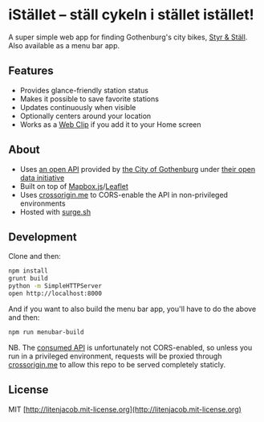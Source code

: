 # iStället – ställ cykeln i stället istället!

A super simple web app for finding Gothenburg's city bikes, [Styr & Ställ](http://goteborgbikes.se). Also available as a menu bar app.

## Features

* Provides glance-friendly station status
* Makes it possible to save favorite stations
* Updates continuously when visible
* Optionally centers around your location
* Works as a [Web Clip](https://developer.apple.com/library/ios/documentation/AppleApplications/Reference/SafariWebContent/ConfiguringWebApplications/ConfiguringWebApplications.html#//apple_ref/doc/uid/TP40002051-CH3-SW4) if you add it to your Home screen

## About

* Uses [an open API](http://data.goteborg.se/StyrOchStall/v0.1/help/operations/StyrOchStall) provided by [the City of Gothenburg](https://www.goteborg.se) under [their open data initiative](http://data.goteborg.se/)
* Built on top of [Mapbox.js](https://www.mapbox.com/mapbox.js)/[Leaflet](http://leafletjs.com)
* Uses [crossorigin.me](http://crossorigin.me) to CORS-enable the API in non-privileged environments
* Hosted with [surge.sh](https://surge.sh)

## Development

Clone and then:

```bash
npm install
grunt build
python -m SimpleHTTPServer
open http://localhost:8000
```

And if you want to also build the menu bar app, you'll have to do the above and then:

```bash
npm run menubar-build
```

NB. The [consumed API](http://data.goteborg.se/StyrOchStall/v0.1/help/operations/StyrOchStall) is unfortunately not CORS-enabled, so unless you run in a privileged environment, requests will be proxied through [crossorigin.me](http://crossorigin.me) to allow this repo to be served completely staticly.

## License

MIT [http://litenjacob.mit-license.org](http://litenjacob.mit-license.org)
